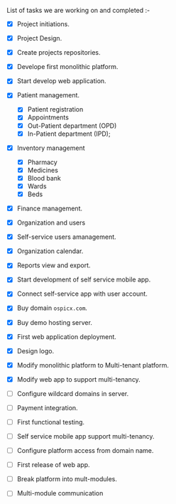 List of tasks we are working on and completed :-

- [x] Project initiations.
- [x] Project Design.
- [x] Create projects repositories.
- [x] Develope first monolithic platform.
- [x] Start develop web application.
- [x] Patient management.
    - [x]  Patient registration
    - [x] Appointments
    - [x] Out-Patient department (OPD)
    - [x] In-Patient department (IPD);
- [x] Inventory management
    - [x] Pharmacy
    - [x] Medicines
    - [x] Blood bank
    - [x] Wards
    - [x] Beds
- [x] Finance management.
- [x] Organization and users
- [x] Self-service users amanagement.
- [x] Organization calendar.
- [x] Reports view and export.
- [x] Start development of self service mobile app.
- [x] Connect self-service app with user account.
- [x] Buy domain `ospicx.com`.
- [x] Buy demo hosting server.
- [x] First web application deployment.
- [x] Design logo.
- [x] Modify monolithic platform to Multi-tenant platform.
- [x] Modify web app to support multi-tenancy.
- [ ] Configure wildcard domains in server.
- [ ] Payment integration.
- [ ] First functional testing.

- [ ] Self service mobile app support multi-tenancy.
- [ ] Configure platform access from domain name.
- [ ] First release of web app.
- [ ] Break platform into mult-modules.
- [ ] Multi-module communication
